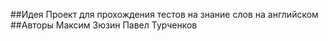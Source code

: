 ##Идея
Проект для прохождения тестов на знание слов на английском
##Авторы
Максим Зюзин
Павел Турченков